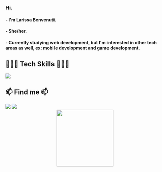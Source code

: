 ### Hi.
#### - I'm Larissa Benvenuti.
#### - She/her.
#### - Currently studying web development, but I'm interested in other tech areas as well, ex: mobile development and game development.

## 👩🏻‍💻 Tech Skills 👩🏻‍💻
<div>
  <a href="https://skillicons.dev">
    <img src="https://skillicons.dev/icons?i=react,js,html,css,typescript,nodejs,java,spring,postgres" />
  </a>
</div>

## 📫 Find me 📫
<div>
<a href = "mailto:larissabenvenutia@gmail.com"><img loading="lazy" src="https://img.shields.io/badge/Gmail-D14836?style=for-the-badge&logo=gmail&logoColor=white" target="_blank"></a>
<a href="https://www.linkedin.com/in/larissabenvenuti" target="_blank"><img loading="lazy" src="https://img.shields.io/badge/-LinkedIn-%230077B5?style=for-the-badge&logo=linkedin&logoColor=white" target="_blank"></a>   
</div>

<div align="center">
<a href="https://github.com/larissabenvenuti">
<img loading="lazy" height="180em" src="https://github-readme-stats.vercel.app/api/top-langs/?username=larissabenvenuti&layout=compact&langs_count=7&theme=dracula"/>
</div>
